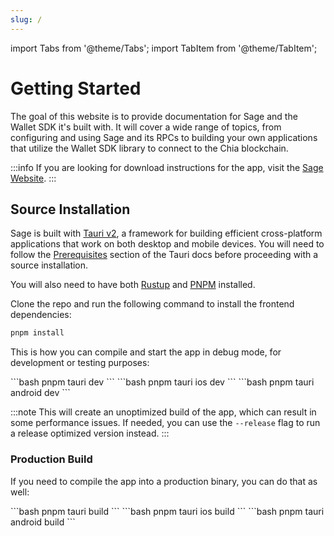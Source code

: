 ```yaml
---
slug: /
---
```


import Tabs from '@theme/Tabs';
import TabItem from '@theme/TabItem';

# Getting Started

The goal of this website is to provide documentation for Sage and the Wallet SDK it's built with. It will cover a wide range of topics, from configuring and using Sage and its RPCs to building your own applications that utilize the Wallet SDK library to connect to the Chia blockchain.

:::info
If you are looking for download instructions for the app, visit the [Sage Website](https://sagewallet.net).
:::

## Source Installation

Sage is built with [Tauri v2](https://tauri.app/), a framework for building efficient cross-platform applications that work on both desktop and mobile devices. You will need to follow the [Prerequisites](https://tauri.app/start/prerequisites/) section of the Tauri docs before proceeding with a source installation.

You will also need to have both [Rustup](https://rustup.rs/) and [PNPM](https://pnpm.io/installation) installed.

Clone the repo and run the following command to install the frontend dependencies:

```bash
pnpm install
```

This is how you can compile and start the app in debug mode, for development or testing purposes:

<Tabs groupId="tauri-builds">
  <TabItem value="desktop" label="Desktop">
  ```bash
  pnpm tauri dev
  ```
  </TabItem>
  <TabItem value="ios" label="iOS">
  ```bash
  pnpm tauri ios dev
  ```
  </TabItem>
  <TabItem value="android" label="Android">
  ```bash
  pnpm tauri android dev
  ```
  </TabItem>
</Tabs>

:::note
This will create an unoptimized build of the app, which can result in some performance issues. If needed, you can use the `--release` flag to run a release optimized version instead.
:::

### Production Build

If you need to compile the app into a production binary, you can do that as well:

<Tabs groupId="tauri-builds">
  <TabItem value="desktop" label="Desktop">
  ```bash
  pnpm tauri build
  ```
  </TabItem>
  <TabItem value="ios" label="iOS">
  ```bash
  pnpm tauri ios build
  ```
  </TabItem>
  <TabItem value="android" label="Android">
  ```bash
  pnpm tauri android build
  ```
  </TabItem>
</Tabs>
